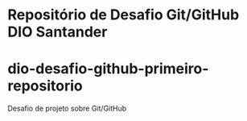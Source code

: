 # Repositório de Desafio Git/GitHub DIO Santander

# dio-desafio-github-primeiro-repositorio
Desafio de projeto sobre Git/GitHub
